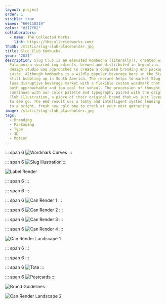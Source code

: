 ```yaml
---
layout: project
order: 1
visible: true
vimeo: "666118319"
color: "#317f82"
collaborators:
  - name: The Collected Works
    link: https://thecollectedworks.com/
thumb: /static/slug-club-placeholder.jpg
title: Slug Club Kombucha
year: "2021"
description: Slug Club is an elevated kombucha (literally!), created with
  ​​Patagonian sourced ingredients, brewed and distributed in Argentina. Our
  design studio was approached to create a complete branding and packaging
  suite. Although kombucha is a wildly popular beverage here in the States, it’s
  still bubbling up in South America. The rebrand helps to market Slug Club in a
  less disruptive beverage market with a flexible custom wordmark that feels
  both approachable and too cool for school. The procession of thought is
  continued with our color palette and typography paired with the original Slug
  Club illustration, a piece of their original brand that we just loved too much
  to see go. The end result was a tasty and intelligent system leading the way
  to a bright, fresh new cold one to crack at your next gathering.
image: /static/slug-club-placeholder.jpg
tags:
  - Branding
  - Packaging
  - Type
  - 3D
  - Motion
---
```

<!-- <vimeo videoID="665367508" aspect-ratio="16 / 9"/> -->

<vimeo videoID="665811599" aspect-ratio="16 / 9"/>

::: span 6
![Wordmark Curves](/static/TheCollectedWorks_SlugClub_v1_2.jpg)
:::

::: span 6
![Slug Illustration](/static/TheCollectedWorks_SlugClub_v1_3.jpg)
:::

![Label Render](/static/TheCollectedWorks_SlugClub_v1_3-1.jpg)

<vimeo videoID="662009441" aspect-ratio="16 / 9"/>

::: span 6
<vimeo videoID="662009426" aspect-ratio="8 / 9"/>
:::

::: span 6
<vimeo videoID="662009451" aspect-ratio="8 / 9"/>
:::

<vimeo videoID="665743980" aspect-ratio="16 / 9"/>

<vimeo videoID="662090934" aspect-ratio="16 / 9"/>

::: span 6
![Can Render 1](/static/TheCollectedWorks_SlugClub_v1_6.jpg)
:::

::: span 6
![Can Render 2](/static/TheCollectedWorks_SlugClub_v1_7.jpg)
:::

::: span 6
![Can Render 3](/static/TheCollectedWorks_SlugClub_v1_8.jpg)
:::

::: span 6
![Can Render 4](/static/TheCollectedWorks_SlugClub_v1_9.jpg)
:::

![Can Render Landscape 1](/static/TheCollectedWorks_SlugClub_v1_1-1.jpg)

<vimeo videoID="664922114" aspect-ratio="16 / 9"/>

::: span 6
<vimeo videoID="665381449" aspect-ratio="8 / 9"/>
:::

::: span 6
<vimeo videoID="664933436" aspect-ratio="8 / 9"/>
:::

<vimeo videoID="664922132" aspect-ratio="16 / 9"/>

::: span 6
![Tote](/static/TheCollectedWorks_SlugClub_v1_13.jpg)
:::

::: span 6
![Postcards](/static/TheCollectedWorks_SlugClub_v2_16.jpg)
:::

<vimeo videoID="668807625" aspect-ratio="16 / 9"/>

![Brand Guidelines](/static/TheCollectedWorks_SlugClub_v2_Brand-Guidelines.jpg)

![Can Render Landscape 2](/static/TheCollectedWorks_SlugClub_v1_2-1.jpg)